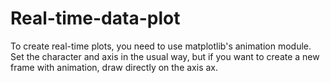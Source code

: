 # Real-time-data-plot
To create real-time plots, you need to use matplotlib's animation module. Set the character and axis in the usual way, but if you want to create a new frame with animation, draw directly on the axis ax.
